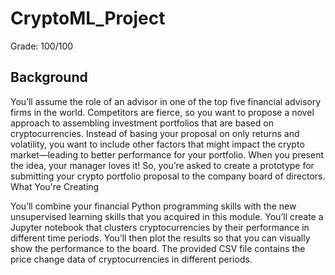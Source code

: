 # CryptoML_Project
Grade: 100/100

## Background

You’ll assume the role of an advisor in one of the top five financial advisory firms in the world. Competitors are fierce, so you want to propose a novel approach to assembling investment portfolios that are based on cryptocurrencies. Instead of basing your proposal on only returns and volatility, you want to include other factors that might impact the crypto market—leading to better performance for your portfolio.
When you present the idea, your manager loves it! So, you’re asked to create a prototype for submitting your crypto portfolio proposal to the company board of directors.
What You're Creating

You’ll combine your financial Python programming skills with the new unsupervised learning skills that you acquired in this module.
You’ll create a Jupyter notebook that clusters cryptocurrencies by their performance in different time periods. You’ll then plot the results so that you can visually show the performance to the board.
The provided CSV file contains the price change data of cryptocurrencies in different periods.
